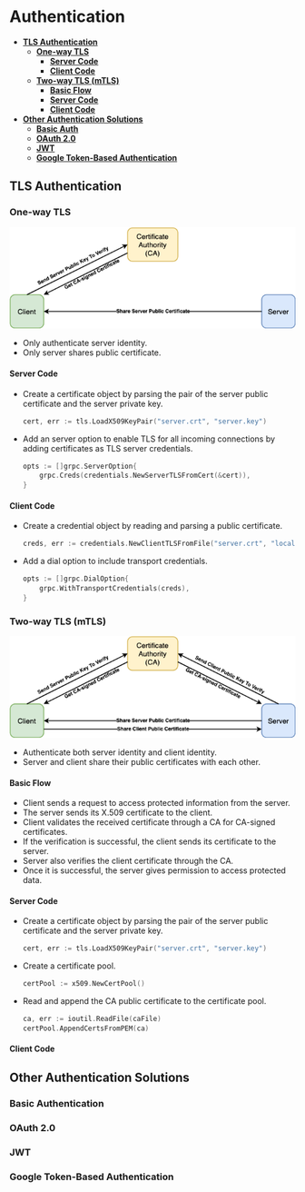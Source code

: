 # Authentication

- [**TLS Authentication**]()
   - [**One-way TLS**]()
      - [**Server Code**]()
      - [**Client Code**]()
   - [**Two-way TLS (mTLS)**]()
      - [**Basic Flow**]()
      - [**Server Code**]()
      - [**Client Code**]()
- [**Other Authentication Solutions**]()
   - [**Basic Auth**]()
   - [**OAuth 2.0**]()
   - [**JWT**]()
   - [**Google Token-Based Authentication**]()

## TLS Authentication
### One-way TLS
![](../docs/diagram/tls.png)
- Only authenticate server identity.
- Only server shares public certificate.
#### Server Code
- Create a certificate object by parsing the pair of the server public certificate and the server private key.
  ```go
  cert, err := tls.LoadX509KeyPair("server.crt", "server.key")
  ```
- Add an server option to enable TLS for all incoming connections by adding certificates as TLS server credentials.
  ```go
  opts := []grpc.ServerOption{
      grpc.Creds(credentials.NewServerTLSFromCert(&cert)),
  }
  ```

#### Client Code
- Create a credential object by reading and parsing a public certificate.
  ```go
  creds, err := credentials.NewClientTLSFromFile("server.crt", "localhost")
  ```
- Add a dial option to include transport credentials.
  ```go
  opts := []grpc.DialOption{
      grpc.WithTransportCredentials(creds),
  }
  ```

### Two-way TLS (mTLS)
![](../docs/diagram/mtls.png)
- Authenticate both server identity and client identity.
- Server and client share their public certificates with each other.

#### Basic Flow
- Client sends a request to access protected information from the server.
- The server sends its X.509 certificate to the client.
- Client validates the received certificate through a CA for CA-signed certificates.
- If the verification is successful, the client sends its certificate to the server.
- Server also verifies the client certificate through the CA.
- Once it is successful, the server gives permission to access protected data.

#### Server Code
- Create a certificate object by parsing the pair of the server public certificate and the server private key.
  ```go
  cert, err := tls.LoadX509KeyPair("server.crt", "server.key")
  ```
- Create a certificate pool.
  ```go
  certPool := x509.NewCertPool()
  ```
- Read and append the CA public certificate to the certificate pool.
  ```go
  ca, err := ioutil.ReadFile(caFile)
  certPool.AppendCertsFromPEM(ca)
  ```

#### Client Code

## Other Authentication Solutions
### Basic Authentication
### OAuth 2.0
### JWT
### Google Token-Based Authentication
